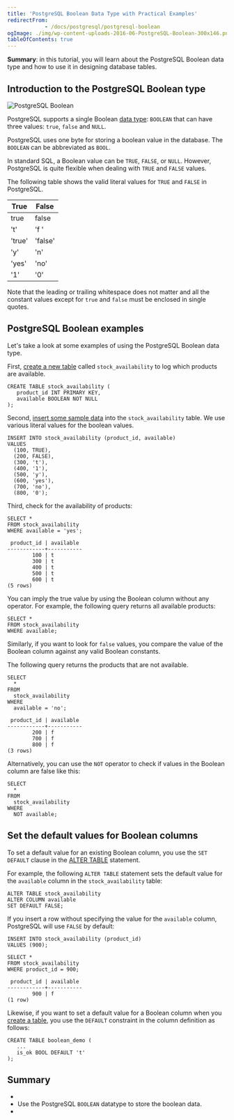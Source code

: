 ```yaml
---
title: 'PostgreSQL Boolean Data Type with Practical Examples'
redirectFrom: 
            - /docs/postgresql/postgresql-boolean
ogImage: ./img/wp-content-uploads-2016-06-PostgreSQL-Boolean-300x146.png
tableOfContents: true
---
```



**Summary**: in this tutorial, you will learn about the PostgreSQL Boolean data type and how to use it in designing database tables.





## Introduction to the PostgreSQL Boolean type





![PostgreSQL Boolean](./img/wp-content-uploads-2016-06-PostgreSQL-Boolean-300x146.png)





PostgreSQL supports a single Boolean [data type](/docs/postgresql/postgresql-data-types): `BOOLEAN` that can have three values: `true`, `false` and `NULL`.





PostgreSQL uses one byte for storing a boolean value in the database. The `BOOLEAN` can be abbreviated as `BOOL`.





In standard SQL, a Boolean value can be `TRUE`, `FALSE`, or `NULL`. However, PostgreSQL is quite flexible when dealing with `TRUE` and `FALSE` values.





The following table shows the valid literal values for `TRUE` and `FALSE` in PostgreSQL.





| True   | False   |
| ------ | ------- |
| true   | false   |
| 't'    | 'f '    |
| 'true' | 'false' |
| 'y'    | 'n'     |
| 'yes'  | 'no'    |
| '1'    | '0'     |





Note that the leading or trailing whitespace does not matter and all the constant values except for `true` and `false` must be enclosed in single quotes.





## PostgreSQL Boolean examples





Let's take a look at some examples of using the PostgreSQL Boolean data type.





First, [create a new table](/docs/postgresql/postgresql-create-table) called `stock_availability` to log which products are available.





```
CREATE TABLE stock_availability (
   product_id INT PRIMARY KEY,
   available BOOLEAN NOT NULL
);
```





Second, [insert some sample data](/docs/postgresql/postgresql-insert) into the `stock_availability` table. We use various literal values for the boolean values.





```
INSERT INTO stock_availability (product_id, available)
VALUES
  (100, TRUE),
  (200, FALSE),
  (300, 't'),
  (400, '1'),
  (500, 'y'),
  (600, 'yes'),
  (700, 'no'),
  (800, '0');
```





Third, check for the availability of products:





```
SELECT *
FROM stock_availability
WHERE available = 'yes';
```





```
 product_id | available
------------+-----------
        100 | t
        300 | t
        400 | t
        500 | t
        600 | t
(5 rows)
```





You can imply the true value by using the Boolean column without any operator. For example, the following query returns all available products:





```
SELECT *
FROM stock_availability
WHERE available;
```





Similarly, if you want to look for `false` values, you compare the value of the Boolean column against any valid Boolean constants.





The following query returns the products that are not available.





```
SELECT
  *
FROM
  stock_availability
WHERE
  available = 'no';
```





```
 product_id | available
------------+-----------
        200 | f
        700 | f
        800 | f
(3 rows)
```





Alternatively, you can use the `NOT` operator to check if values in the Boolean column are false like this:





```
SELECT
  *
FROM
  stock_availability
WHERE
  NOT available;
```





## Set the default values for Boolean columns





To set a default value for an existing Boolean column, you use the `SET DEFAULT` clause in the [ALTER TABLE](/docs/postgresql/postgresql-alter-table) statement.





For example, the following `ALTER TABLE` statement sets the default value for the `available` column in the `stock_availability` table:





```
ALTER TABLE stock_availability
ALTER COLUMN available
SET DEFAULT FALSE;
```





If you insert a row without specifying the value for the `available` column, PostgreSQL will use `FALSE` by default:





```
INSERT INTO stock_availability (product_id)
VALUES (900);
```





```
SELECT *
FROM stock_availability
WHERE product_id = 900;
```





```
 product_id | available
------------+-----------
        900 | f
(1 row)
```





Likewise, if you want to set a default value for a Boolean column when you [create a table](/docs/postgresql/postgresql-create-table), you use the `DEFAULT` constraint in the column definition as follows:





```
CREATE TABLE boolean_demo (
   ...
   is_ok BOOL DEFAULT 't'
);
```





## Summary





- 
- Use the PostgreSQL `BOOLEAN` datatype to store the boolean data.
- 


